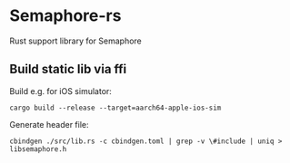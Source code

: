 # Semaphore-rs

Rust support library for Semaphore

## Build static lib via ffi

Build e.g. for iOS simulator:

`cargo build --release --target=aarch64-apple-ios-sim`

Generate header file:

`cbindgen ./src/lib.rs -c cbindgen.toml | grep -v \#include | uniq > libsemaphore.h`